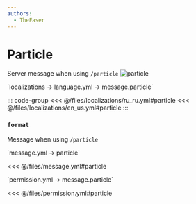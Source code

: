 ```yaml
---
authors:
  - TheFaser
---
```


# Particle

<!--@include: @/parts/vanillaWarn.md#command-->

Server message when using `/particle`
![particle](/particle.png)

[//]: # (localization)
<!--@include: @/parts/words.md#localization-->
<!--@include: @/parts/words.md#path--> `localizations → language.yml → message.particle`

<!--@include: @/parts/words.md#default-->

::: code-group
<<< @/files/localizations/ru_ru.yml#particle
<<< @/files/localizations/en_us.yml#particle
:::

### `format`

Message when using `/particle`

[//]: # (message.yml)
<!--@include: @/parts/words.md#setting-->
<!--@include: @/parts/words.md#path--> `message.yml → particle`

<!--@include: @/parts/words.md#default-->
<<< @/files/message.yml#particle

<!--@include: @/parts/enable.md-->

<!--@include: @/parts/range.md-->
<!--@include: @/parts/destination.md-->
<!--@include: @/parts/sound.md-->

[//]: # (permission.yml)
<!--@include: @/parts/words.md#permission-->
<!--@include: @/parts/words.md#path--> `permission.yml → message.particle`

<!--@include: @/parts/words.md#default-->
<<< @/files/permission.yml#particle

<!--@include: @/parts/permission/permissionTier3.md-->
<!--@include: @/parts/permission/sound.md-->